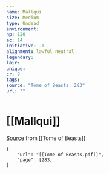 ```yaml
---
name: Mallqui
size: Medium
type: Undead
environment: 
hp: 120
ac: 14
initiative: -1
alignment: lawful neutral
legendary: 
lair: 
unique: 
cr: 8
tags: 
source: "Tome of Beasts: 283"
url: ""
---
```

# [[Mallqui]]

[Source](zotero://open-pdf/library/items/ULEQWHJM?page=283) from [[Tome of Beasts]]

```pdf
{
	"url": "[[Tome of Beasts.pdf]]",
	"page": [283]
}
```


